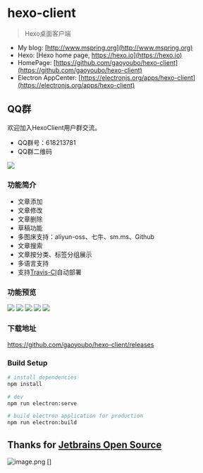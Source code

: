 # hexo-client

> Hexo桌面客户端

- My blog: [http://www.mspring.org](http://www.mspring.org)
- Hexo: [Hexo home page, https://hexo.io](https://hexo.io)
- HomePage: [https://github.com/gaoyoubo/hexo-client](https://github.com/gaoyoubo/hexo-client)
- Electron AppCenter: [https://electronjs.org/apps/hexo-client](https://electronjs.org/apps/hexo-client)

## QQ群
欢迎加入HexoClient用户群交流。
- QQ群号：618213781
- QQ群二维码

![](http://file.mspring.org/FjPi6HPuOAQwwaNKKyJzIbybJfWE)

### 功能简介
- 文章添加
- 文章修改
- 文章删除
- 草稿功能
- 多图床支持：aliyun-oss、七牛、sm.ms、Github
- 文章搜索
- 文章按分类、标签分组展示
- 多语言支持
- 支持[Travis-CI](https://travis-ci.org/)自动部署

### 功能预览

![](https://www.mspring.org/images/2019/01/29/9a633940-2384-11e9-a26e-272a27c47ef2.gif)
![](http://file.mspring.org/8a3e66058442f2dd9821e7a54090bee7!detail)
![](http://file.mspring.org/f2daf058f76496f56277abc6ff6fbef1!detail)
![](http://file.mspring.org/92be1e0368bf5e9b07cdc48c19c85954!detail)
![](http://file.mspring.org/e86c878c2c7dc5e7234d6690864c52d3!detail)

### 下载地址

https://github.com/gaoyoubo/hexo-client/releases

### Build Setup

``` bash
# install dependencies
npm install

# dev
npm run electron:serve

# build electron application for production
npm run electron:build
```

## Thanks for [Jetbrains Open Source](https://www.jetbrains.com/?from=hexo-client)

![image.png](https://i.loli.net/2020/04/29/cKwq67bgHotGZTU.png)
[]
